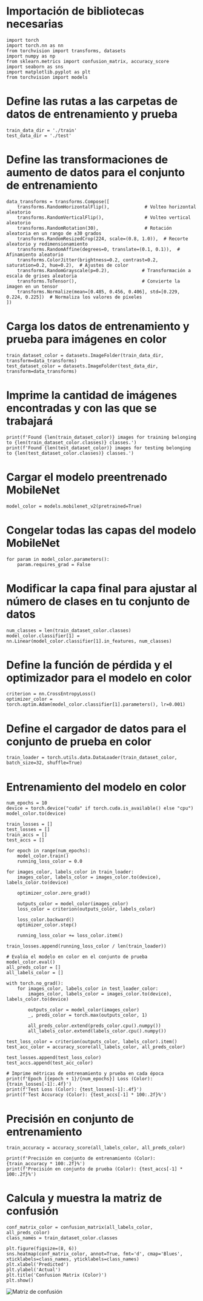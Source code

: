 # Importación de bibliotecas necesarias
    import torch
    import torch.nn as nn
    from torchvision import transforms, datasets
    import numpy as np
    from sklearn.metrics import confusion_matrix, accuracy_score
    import seaborn as sns
    import matplotlib.pyplot as plt
    from torchvision import models

# Define las rutas a las carpetas de datos de entrenamiento y prueba
    train_data_dir = './train'
    test_data_dir = './test'

# Define las transformaciones de aumento de datos para el conjunto de entrenamiento
    data_transforms = transforms.Compose([
        transforms.RandomHorizontalFlip(),             # Volteo horizontal aleatorio
        transforms.RandomVerticalFlip(),               # Volteo vertical aleatorio
        transforms.RandomRotation(30),                 # Rotación aleatoria en un rango de ±30 grados
        transforms.RandomResizedCrop(224, scale=(0.8, 1.0)),  # Recorte aleatorio y redimensionamiento
        transforms.RandomAffine(degrees=0, translate=(0.1, 0.1)),  # Afinamiento aleatorio
        transforms.ColorJitter(brightness=0.2, contrast=0.2, saturation=0.2, hue=0.2),  # Ajustes de color
        transforms.RandomGrayscale(p=0.2),            # Transformación a escala de grises aleatoria
        transforms.ToTensor(),                        # Convierte la imagen en un tensor
        transforms.Normalize(mean=[0.485, 0.456, 0.406], std=[0.229, 0.224, 0.225])  # Normaliza los valores de píxeles
    ])

# Carga los datos de entrenamiento y prueba para imágenes en color
    train_dataset_color = datasets.ImageFolder(train_data_dir, transform=data_transforms)
    test_dataset_color = datasets.ImageFolder(test_data_dir, transform=data_transforms)

# Imprime la cantidad de imágenes encontradas y con las que se trabajará
    print(f'Found {len(train_dataset_color)} images for training belonging to {len(train_dataset_color.classes)} classes.')
    print(f'Found {len(test_dataset_color)} images for testing belonging to {len(test_dataset_color.classes)} classes.')

# Cargar el modelo preentrenado MobileNet
    model_color = models.mobilenet_v2(pretrained=True)

# Congelar todas las capas del modelo MobileNet
    for param in model_color.parameters():
        param.requires_grad = False

# Modificar la capa final para ajustar al número de clases en tu conjunto de datos
    num_classes = len(train_dataset_color.classes)
    model_color.classifier[1] = nn.Linear(model_color.classifier[1].in_features, num_classes)

# Define la función de pérdida y el optimizador para el modelo en color
    criterion = nn.CrossEntropyLoss()
    optimizer_color = torch.optim.Adam(model_color.classifier[1].parameters(), lr=0.001)

# Define el cargador de datos para el conjunto de prueba en color
    train_loader = torch.utils.data.DataLoader(train_dataset_color, batch_size=32, shuffle=True)

# Entrenamiento del modelo en color
    num_epochs = 10
    device = torch.device("cuda" if torch.cuda.is_available() else "cpu")
    model_color.to(device)

    train_losses = []
    test_losses = []
    train_accs = []
    test_accs = []

    for epoch in range(num_epochs):
        model_color.train()
        running_loss_color = 0.0

    for images_color, labels_color in train_loader:
        images_color, labels_color = images_color.to(device), labels_color.to(device)

        optimizer_color.zero_grad()

        outputs_color = model_color(images_color)
        loss_color = criterion(outputs_color, labels_color)

        loss_color.backward()
        optimizer_color.step()

        running_loss_color += loss_color.item()

    train_losses.append(running_loss_color / len(train_loader))

    # Evalúa el modelo en color en el conjunto de prueba
    model_color.eval()
    all_preds_color = []
    all_labels_color = []

    with torch.no_grad():
        for images_color, labels_color in test_loader_color:
            images_color, labels_color = images_color.to(device), labels_color.to(device)

            outputs_color = model_color(images_color)
            _, preds_color = torch.max(outputs_color, 1)

            all_preds_color.extend(preds_color.cpu().numpy())
            all_labels_color.extend(labels_color.cpu().numpy())

    test_loss_color = criterion(outputs_color, labels_color).item()
    test_acc_color = accuracy_score(all_labels_color, all_preds_color)

    test_losses.append(test_loss_color)
    test_accs.append(test_acc_color)

    # Imprime métricas de entrenamiento y prueba en cada época
    print(f'Epoch [{epoch + 1}/{num_epochs}] Loss (Color): {train_losses[-1]:.4f}')
    print(f'Test Loss (Color): {test_losses[-1]:.4f}')
    print(f'Test Accuracy (Color): {test_accs[-1] * 100:.2f}%')

# Precisión en conjunto de entrenamiento
    train_accuracy = accuracy_score(all_labels_color, all_preds_color)
    
    print(f'Precisión en conjunto de entrenamiento (Color): {train_accuracy * 100:.2f}%')
    print(f'Precisión en conjunto de prueba (Color): {test_accs[-1] * 100:.2f}%')

# Calcula y muestra la matriz de confusión
    conf_matrix_color = confusion_matrix(all_labels_color, all_preds_color)
    class_names = train_dataset_color.classes
    
    plt.figure(figsize=(8, 6))
    sns.heatmap(conf_matrix_color, annot=True, fmt='d', cmap='Blues', xticklabels=class_names, yticklabels=class_names)
    plt.xlabel('Predicted')
    plt.ylabel('Actual')
    plt.title('Confusion Matrix (Color)')
    plt.show()

![Matriz de confusión](https://github.com/cfidrobo/MatrizConfusion/blob/main/matriz.png)
